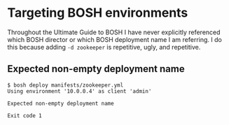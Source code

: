 # Targeting BOSH environments

Throughout the Ultimate Guide to BOSH I have never explicitly referenced which BOSH director or which BOSH deployment name I am referring. I do this because adding `-d zookeeper` is repetitive, ugly, and repetitive.

## Expected non-empty deployment name

```
$ bosh deploy manifests/zookeeper.yml
Using environment '10.0.0.4' as client 'admin'

Expected non-empty deployment name

Exit code 1
```

